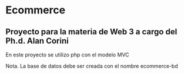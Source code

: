 # Ecommerce
## Proyecto para la materia de Web 3 a cargo del Ph.d. Alan Corini
En este proyecto se utilizo php con el modelo MVC

Nota. La base de datos debe ser creada con el nombre ecommerce-bd
